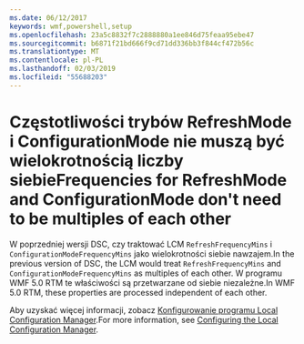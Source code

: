 ```yaml
---
ms.date: 06/12/2017
keywords: wmf,powershell,setup
ms.openlocfilehash: 23a5c8832f7c2888880a1ee846d75feaa95ebe47
ms.sourcegitcommit: b6871f21bd666f9cd71dd336bb3f844cf472b56c
ms.translationtype: MT
ms.contentlocale: pl-PL
ms.lasthandoff: 02/03/2019
ms.locfileid: "55688203"
---
```

# <a name="frequencies-for-refreshmode-and-configurationmode-dont-need-to-be-multiples-of-each-other"></a><span data-ttu-id="9450f-102">Częstotliwości trybów RefreshMode i ConfigurationMode nie muszą być wielokrotnością liczby siebie</span><span class="sxs-lookup"><span data-stu-id="9450f-102">Frequencies for RefreshMode and ConfigurationMode don't need to be multiples of each other</span></span>

<span data-ttu-id="9450f-103">W poprzedniej wersji DSC, czy traktować LCM `RefreshFrequencyMins` i `ConfigurationModeFrequencyMins` jako wielokrotności siebie nawzajem.</span><span class="sxs-lookup"><span data-stu-id="9450f-103">In the previous version of DSC, the LCM would treat `RefreshFrequencyMins` and `ConfigurationModeFrequencyMins` as multiples of each other.</span></span> <span data-ttu-id="9450f-104">W programu WMF 5.0 RTM te właściwości są przetwarzane od siebie niezależne.</span><span class="sxs-lookup"><span data-stu-id="9450f-104">In WMF 5.0 RTM, these properties are processed independent of each other.</span></span>

<span data-ttu-id="9450f-105">Aby uzyskać więcej informacji, zobacz [Konfigurowanie programu Local Configuration Manager](https://msdn.microsoft.com/powershell/dsc/metaconfig).</span><span class="sxs-lookup"><span data-stu-id="9450f-105">For more information, see [Configuring the Local Configuration Manager](https://msdn.microsoft.com/powershell/dsc/metaconfig).</span></span>
